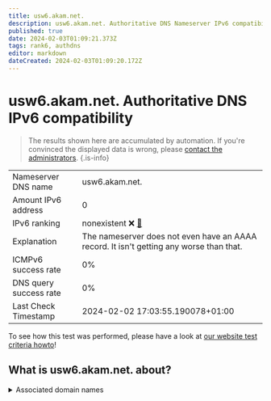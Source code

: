 ```yaml
---
title: usw6.akam.net.
description: usw6.akam.net. Authoritative DNS Nameserver IPv6 compatibility
published: true
date: 2024-02-03T01:09:21.373Z
tags: rank6, authdns
editor: markdown
dateCreated: 2024-02-03T01:09:20.172Z
---
```


# usw6.akam.net. Authoritative DNS IPv6 compatibility

> The results shown here are accumulated by automation. If you're convinced the displayed data is wrong, please [contact the administrators](/howto/chat). 
{.is-info}




|   |   |
| - | - |
| Nameserver DNS name | usw6.akam.net.
| Amount IPv6 address | 0
| IPv6 ranking | nonexistent :x: [🔗](/howto/ranking) |
| Explanation | The nameserver does not even have an AAAA record. It isn't getting any worse than that. |
| ICMPv6 success rate | 0%|
| DNS query success rate | 0% |
| Last Check Timestamp | 2024-02-02 17:03:55.190078+01:00 |

To see how this test was performed, please have a look at [our website test criteria howto](/howto/testcriteria/authdns)!


## What is usw6.akam.net. about?






<details>
<summary>Associated domain names</summary>

www.scotiabank.com

</details>
